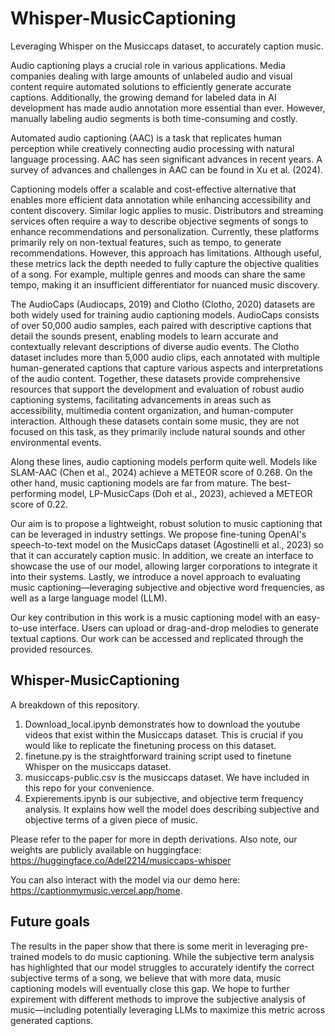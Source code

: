 # Whisper-MusicCaptioning
Leveraging Whisper on the Musiccaps dataset, to accurately caption music.


Audio captioning plays a crucial role in various applications. Media companies dealing with large amounts of unlabeled audio and visual content require automated solutions to efficiently generate accurate captions. Additionally, the growing demand for labeled data in AI development has made audio annotation more essential than ever. However, manually labeling audio segments is both time-consuming and costly.

Automated audio captioning (AAC) is a task that replicates human perception while creatively connecting audio processing with natural language processing. AAC has seen significant advances in recent years. A survey of advances and challenges in AAC can be found in Xu et al. (2024).

Captioning models offer a scalable and cost-effective alternative that enables more efficient data annotation while enhancing accessibility and content discovery. Similar logic applies to music. Distributors and streaming services often require a way to describe objective segments of songs to enhance recommendations and personalization. Currently, these platforms primarily rely on non-textual features, such as tempo, to generate recommendations. However, this approach has limitations. Although useful, these metrics lack the depth needed to fully capture the objective qualities of a song. For example, multiple genres and moods can share the same tempo, making it an insufficient differentiator for nuanced music discovery.

The AudioCaps (Audiocaps, 2019) and Clotho (Clotho, 2020) datasets are both widely used for training audio captioning models. AudioCaps consists of over 50,000 audio samples, each paired with descriptive captions that detail the sounds present, enabling models to learn accurate and contextually relevant descriptions of diverse audio events. The Clotho dataset includes more than 5,000 audio clips, each annotated with multiple human-generated captions that capture various aspects and interpretations of the audio content. Together, these datasets provide comprehensive resources that support the development and evaluation of robust audio captioning systems, facilitating advancements in areas such as accessibility, multimedia content organization, and human-computer interaction. Although these datasets contain some music, they are not focused on this task, as they primarily include natural sounds and other environmental events.

Along these lines, audio captioning models perform quite well. Models like SLAM-AAC (Chen et al., 2024) achieve a METEOR score of 0.268. On the other hand, music captioning models are far from mature. The best-performing model, LP-MusicCaps (Doh et al., 2023), achieved a METEOR score of 0.22.

Our aim is to propose a lightweight, robust solution to music captioning that can be leveraged in industry settings. We propose fine-tuning OpenAI's speech-to-text model on the MusicCaps dataset (Agostinelli et al., 2023) so that it can accurately caption music. In addition, we create an interface to showcase the use of our model, allowing larger corporations to integrate it into their systems. Lastly, we introduce a novel approach to evaluating music captioning—leveraging subjective and objective word frequencies, as well as a large language model (LLM).

Our key contribution in this work is a music captioning model with an easy-to-use interface. Users can upload or drag-and-drop melodies to generate textual captions. Our work can be accessed and replicated through the provided resources.


## Whisper-MusicCaptioning
A breakdown of this repository. 

1. Download_local.ipynb demonstrates how to download the youtube videos that exist within the Musiccaps dataset. This is crucial if you would like to replicate the finetuning process on this dataset.
2. finetune.py is the straightforward training script used to finetune Whisper on the musiccaps dataset.
3. musiccaps-public.csv is the musiccaps dataset. We have included in this repo for your convenience.
4. Expierements.ipynb is our subjective, and objective term frequency analysis. It explains how well the model does describing subjective and objective terms of a given piece of music.


Please refer to the paper for more in depth derivations. Also note, our weights are publicly available on huggingface: https://huggingface.co/Adel2214/musiccaps-whisper

You can also interact with the model via our demo here: https://captionmymusic.vercel.app/home.



## Future goals
The results in the paper show that there is some merit in leveraging pre-trained models to do music captioning. While the subjective term analysis has highlighted that our model struggles to accurately identify the correct subjective terms of a song, we believe that with more data, music captioning models will eventually close this gap. We hope to further expirement with different methods to improve the subjective analysis of music—including potentially leveraging LLMs to maximize this metric across generated captions.
